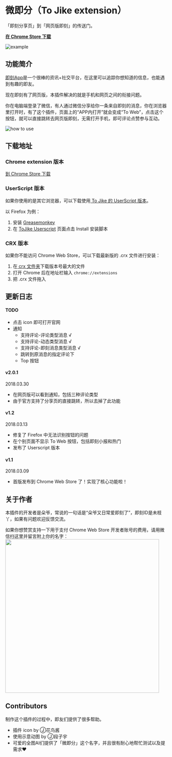 # 微即分（To Jike extension）

「即刻分享页」到「网页版即刻」的传送门。

**[在 Chrome Store 下载](https://chrome.google.com/webstore/detail/to-jike-extension/pnglcgpgmedjmknpknjedmkggedgdlpk)**

![example](https://github.com/Unknow-Y/tojike-chrome-extension/blob/master/dist/example.png)

## 功能简介

[即刻App](https://okjike.com/)是一个很棒的资讯+社交平台，在这里可以追踪你想知道的信息，也能遇到有趣的即友。

现在即刻有了网页版，本插件解决的就是手机和网页之间的衔接问题。

你在电脑端登录了微信，有人通过微信分享给你一条来自即刻的消息，你在浏览器里打开时，有了这个插件，页面上的“APP内打开”就会变成“To Web”，点击这个按钮，就可以直接跳转去网页版即刻，无需打开手机，即可评论点赞参与互动。

![how to use](https://github.com/Unknow-Y/tojike-chrome-extension/blob/master/dist/how-to-use.gif)

## 下载地址

### Chrome extension 版本
[到 Chrome Store 下载](https://chrome.google.com/webstore/detail/to-jike-extension/pnglcgpgmedjmknpknjedmkggedgdlpk)

### UserScript 版本
如果你使用的是其它浏览器，可以下载使用[ To Jike 的 UserScript 版本](https://openuserjs.org/scripts/soyaine/To_Jike)。

以 Firefox 为例：
1. 安装 [Greasemonkey](https://addons.mozilla.org/zh-CN/firefox/addon/greasemonkey/)
2. 在 [ToJike Userscript](https://openuserjs.org/scripts/soyaine/To_Jike) 页面点击 Install 安装脚本

### CRX 版本
如果你不能访问 Chrome Web Store，可以下载最新版的 .crx 文件进行安装：
1. 在[ crx 文件夹](https://github.com/Unknow-Y/tojike-chrome-extension/tree/master/crx)下载版本号最大的文件
2. 打开 Chrome 后在地址栏输入 `chrome://extensions`
3. 把 .crx 文件拖入

## 更新日志
#### TODO
- 点击 icon 即可打开官网
- 通知
  - 支持评论-评论类型消息 √
  - 支持评论-动态类型消息 √
  - 支持评论-即刻消息类型消息 √
  - 跳转到原消息的指定评论下 
  - Top 按钮

#### v2.0.1
2018.03.30
- 在网页版可以看到通知，包括三种评论类型
- 由于官方支持了分享页的直接跳转，所以去掉了此功能

#### v1.2
2018.03.13
- 修复了 Firefox 中无法识别按钮的问题
- 在个别页面不显示 To Web 按钮，包括即刻小报和热门
- 发布了 Userscript 版本

#### v1.1
2018.03.09
- 首版发布到 Chrome Web Store 了！实现了核心功能啦！

## 关于作者
本插件的开发者是朵爷，常说的一句话是“朵爷又日常爱即刻了”，即刻ID是未枝丫，如果有问题欢迎反馈交流。  

如果你想赞赏支持一下用于支付 Chrome Web Store 开发者账号的费用，请用微信扫这里并留言附上你的名字：
<img src="https://github.com/Unknow-Y/tojike-chrome-extension/blob/master/dist/donate.jpeg" width="480">

## Contributors
制作这个插件的过程中，即友们提供了很多帮助。
- 插件 icon by Ⓙ花鸟酱
- 使用示意动图 by Ⓙ段子宇
- 可爱的全图AI们提供了「微即分」这个名字，并且很有耐心地帮忙测试以及提需求❤️
